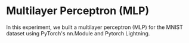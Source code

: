 # Multilayer Perceptron (MLP)
In this experiment, we built a multilayer perceptron (MLP) for the MNIST dataset using PyTorch's nn.Module and Pytorch Lightning.
